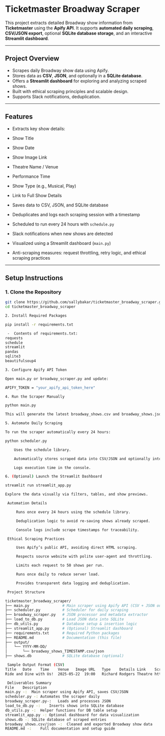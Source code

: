 #  Ticketmaster Broadway Scraper
This project extracts detailed Broadway show information from **Ticketmaster** using the **Apify API**. It supports **automated daily scraping**, **CSV/JSON export**, optional **SQLite database storage**, and an interactive **Streamlit dashboard**.

---

##  Project Overview

- Scrapes daily Broadway show data using Apify.
- Stores data as **CSV**, **JSON**, and optionally in a **SQLite database**.
- Offers a **Streamlit dashboard** for exploring and analyzing scraped shows.
- Built with ethical scraping principles and scalable design.
- Supports Slack notifications, deduplication.

---

##  Features

-  Extracts key show details:
  - Show Title
  - Show Date
  - Show Image Link
  - Theatre Name / Venue
  - Performance Time
  - Show Type (e.g., Musical, Play)
  - Link to Full Show Details

-  Saves data to CSV, JSON, and SQLite database
-  Deduplicates and logs each scraping session with a timestamp
-  Scheduled to run every 24 hours with `schedule.py`
-  Slack notifications when new shows are detected
-  Visualized using a Streamlit dashboard (`main.py`)
-  Anti-scraping measures: request throttling, retry logic, and ethical scraping practices

---

##  Setup Instructions

### 1. Clone the Repository

```bash
git clone https://github.com/sallybakar/ticketmaster_broadway_scraper.git
cd ticketmaster_broadway_scraper

2. Install Required Packages

pip install -r requirements.txt

 -  Contents of requirements.txt:
requests
schedule
streamlit
pandas
sqlite3
beautifulsoup4

3. Configure Apify API Token

Open main.py or broadway_scraper.py and update:

APIFY_TOKEN = "your_apify_api_token_here"

4. Run the Scraper Manually

python main.py

This will generate the latest broadway_shows.csv and broadway_shows.json in the output/YYYY-MM-DD folder.

5. Automate Daily Scraping

To run the scraper automatically every 24 hours:

python scheduler.py

    Uses the schedule library.

    Automatically stores scraped data into CSV/JSON and optionally into SQLite.

    Logs execution time in the console.

6. (Optional) Launch the Streamlit Dashboard

streamlit run streamlit_app.py

Explore the data visually via filters, tables, and show previews.

 Automation Details

     Runs once every 24 hours using the schedule library.

     Deduplication logic to avoid re-saving shows already scraped.

     Console logs include scrape timestamps for traceability.

 Ethical Scraping Practices

     Uses Apify’s public API, avoiding direct HTML scraping.

     Respects source website with polite user-agent and throttling.

     Limits each request to 50 shows per run.

     Runs once daily to reduce server load.

     Provides transparent data logging and deduplication.

 Project Structure

ticketmaster_broadway_scraper/
├── main.py               # Main scraper using Apify API (CSV + JSON output)
├── scheduler.py          # Scheduler for daily scraping
├── broadway_scraper.py   # JSON processor and metadata extractor
├── load_to_db.py         # Load JSON data into SQLite
├── db_utils.py           # Database setup & insertion logic
├── streamlit_app.py      # (Optional) Streamlit dashboard
├── requirements.txt      # Required Python packages
├── README.md             # Documentation (this file)
├── output/
│   └── YYYY-MM-DD/
│       └── broadway_shows_TIMESTAMP.csv/json
├── shows.db              # SQLite database (optional)

 Sample Output Format (CSV)
Title	Date	Time	Venue	Image URL	Type	Details Link	Scraped At
Ride and Dine with Us!	2025-05-22	19:00	Richard Rodgers Theatre	https://image.url/hamilton	Musical	https://ticket.link/hamilton	2025-05-22 10:00:00

 Deliverables Summary
File	Description
main.py -:	Main scraper using Apify API, saves CSV/JSON
scheduler.py -:	Automates the scraper daily
broadway_scraper.py-:	Loads and processes JSON
load_to_db.py -:	Inserts shows into SQLite database
db_utils.py -:	Helper functions for DB table setup
streamlit_app.py -:	Optional dashboard for data visualization
shows.db -:	SQLite database of scraped entries
broadway_shows.csv/json -:	Cleaned and exported Broadway show data
README.md -:	Full documentation and setup guide
